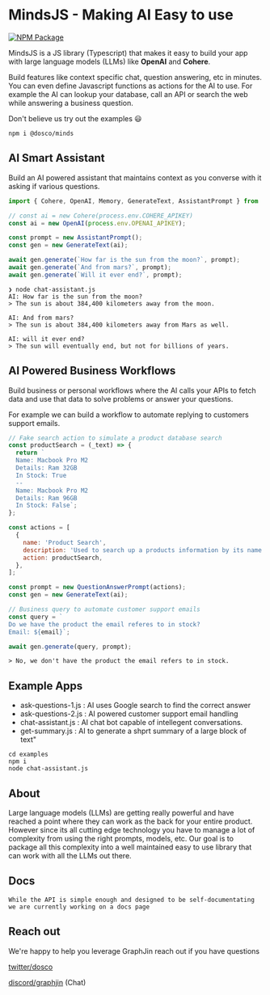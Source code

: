 # MindsJS - Making AI Easy to use

[![NPM Package](https://img.shields.io/npm/v/@dosco/minds?style=for-the-badge&color=#32CD32)](https://www.npmjs.com/package/@dosco/minds)


MindsJS is a JS library (Typescript) that makes it easy to build your app with large language models (LLMs) like **OpenAI** and **Cohere**.

Build features like context specific chat, question answering, etc in minutes. You can even define Javascript functions as actions for the AI to use. For example the AI can lookup your database, call an API or search the web while answering a business question.

Don't believe us try out the examples :smiley:

```console
npm i @dosco/minds
```

## AI Smart Assistant

Build an AI powered assistant that maintains context as you converse with it asking if various questions.

```js
import { Cohere, OpenAI, Memory, GenerateText, AssistantPrompt } from 'minds';

// const ai = new Cohere(process.env.COHERE_APIKEY)
const ai = new OpenAI(process.env.OPENAI_APIKEY);

const prompt = new AssistantPrompt();
const gen = new GenerateText(ai);

await gen.generate(`How far is the sun from the moon?`, prompt);
await gen.generate(`And from mars?`, prompt);
await gen.generate(`Will it ever end?`, prompt);
```

```console
❯ node chat-assistant.js
AI: How far is the sun from the moon?
> The sun is about 384,400 kilometers away from the moon.

AI: And from mars?
> The sun is about 384,400 kilometers away from Mars as well.

AI: will it ever end?
> The sun will eventually end, but not for billions of years.
```

## AI Powered Business Workflows

Build business or personal workflows where the AI calls your APIs to fetch data and use that data to solve problems or answer your questions.

For example we can build a workflow to automate replying to customers support emails.

```js
// Fake search action to simulate a product database search
const productSearch = (_text) => {
  return `
  Name: Macbook Pro M2
  Details: Ram 32GB
  In Stock: True
  --
  Name: Macbook Pro M2
  Details: Ram 96GB
  In Stock: False`;
};

const actions = [
  {
    name: 'Product Search',
    description: 'Used to search up a products information by its name',
    action: productSearch,
  },
];

const prompt = new QuestionAnswerPrompt(actions);
const gen = new GenerateText(ai);

// Business query to automate customer support emails
const query = `
Do we have the product the email referes to in stock?
Email: ${email}`;

await gen.generate(query, prompt);
```

```console
> No, we don't have the product the email refers to in stock.
```

## Example Apps

- ask-questions-1.js : AI uses Google search to find the correct answer
- ask-questions-2.js : AI powered customer support email handling
- chat-assistant.js : AI chat bot capable of intellegent conversations.
- get-summary.js : AI to generate a shprt summary of a large block of text"

```terminal
cd examples
npm i
node chat-assistant.js
```

## About

Large language models (LLMs) are getting really powerful and have reached a point where they can work as the back for your entire product. However since its all cutting edge technology you have to manage a lot of complexity from using the right prompts, models, etc. Our goal is to package all this complexity into a well maintained easy to use library that can work with all the LLMs out there. 

## Docs

```
While the API is simple enough and designed to be self-documentating we are currently working on a docs page
```

## Reach out

We're happy to help you leverage GraphJin reach out if you have questions

[twitter/dosco](https://twitter.com/dosco)

[discord/graphjin](https://discord.gg/6pSWCTZ) (Chat)
